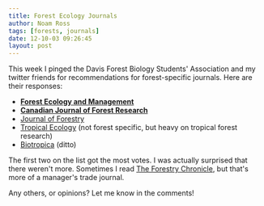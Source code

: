 ```yaml
---
title: Forest Ecology Journals
author: Noam Ross
tags: [forests, journals]
date: 12-10-03 09:26:45
layout: post
--- 
```



This week I pinged the Davis Forest Biology Students' Association and my
twitter friends for recommendations for forest-specific journals. Here
are their responses:

-   **[Forest Ecology and
    Management](http://www.sciencedirect.com/science/journal/03781127)**
-   **[Canadian Journal of Forest
    Research](http://www.nrcresearchpress.com/journal/cjfr)**
-   [Journal of Forestry](http://www.ingentaconnect.com/content/saf/jof)
-   [Tropical
    Ecology](http://journals.cambridge.org/action/displayJournal?jid=TRO)
    (not forest specific, but heavy on tropical forest research)
-   [Biotropica](http://onlinelibrary.wiley.com/journal/10.1111/(ISSN)1744-7429)
    (ditto)

The first two on the list got the most votes. I was actually surprised
that there weren't more. Sometimes I read [The Forestry
Chronicle](http://pubs.cif-ifc.org/journal/tfc), but that's more of a
manager's trade journal.

Any others, or opinions? Let me know in the comments!

